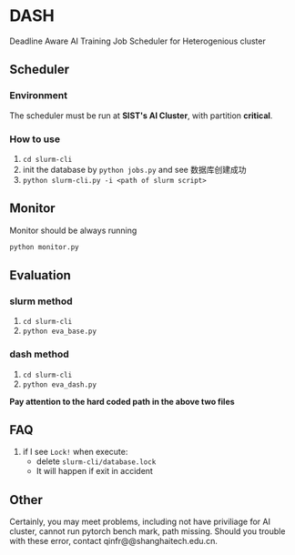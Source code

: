 # DASH
Deadline Aware AI Training Job Scheduler for Heterogenious cluster

## Scheduler

### Environment
The scheduler must be run at **SIST's AI Cluster**, with partition **critical**.

### How to use
1. `cd slurm-cli`
2. init the database by `python jobs.py` and see 数据库创建成功
3. `python slurm-cli.py -i <path of slurm script>`

## Monitor
Monitor should be always running

```bash
python monitor.py
```

## Evaluation
### slurm method
1. `cd slurm-cli`
2. `python eva_base.py`

### dash method
1. `cd slurm-cli`
2. `python eva_dash.py`

**Pay attention to the hard coded path in the above two files**

## FAQ
1. if I see `Lock!` when execute:
    - delete `slurm-cli/database.lock`
    - It will happen if exit in accident

## Other
Certainly, you may meet problems, including not have priviliage for AI cluster, cannot run pytorch bench mark, path missing. Should you trouble with these error, contact qinfr@@shanghaitech.edu.cn.